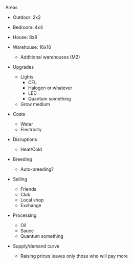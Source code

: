 Areas
  * Outdoor: 2x2
  * Bedroom: 4x4
  * House: 8x8
  * Warehouse: 16x16
    * Additional warehouses (M2)

* Upgrades
  * Lights
    * CFL
    * Halogen or whatever
    * LED
    * Quantum something
  * Grow medium

* Costs
  * Water
  * Electricity

* Disruptions
  * Heat/Cold

* Breeding
  * Auto-breeding?

* Selling
  * Friends
  * Club
  * Local shop
  * Exchange

* Processing
  * Oil
  * Sauce
  * Quantum something

* Supply/demand curve
  * Raising prices leaves only those who will pay more

